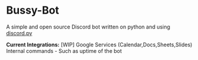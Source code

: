 # Bussy-Bot
A simple and open source Discord bot written on python and using [discord.py](https://discordpy.readthedocs.io/en/latest/) 

**Current Integrations:**
[WIP] Google Services (Calendar,Docs,Sheets,Slides)
Internal commands - Such as uptime of the bot 
